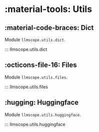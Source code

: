 # :material-tools: Utils

## :material-code-braces: Dict

Module `llmscope.utils.dict`.

::: llmscope.utils.dict

## :octicons-file-16: Files

Module `llmscope.utils.files`.

::: llmscope.utils.files

## :hugging: Huggingface

Module `llmscope.utils.huggingface`.

::: llmscope.utils.huggingface
